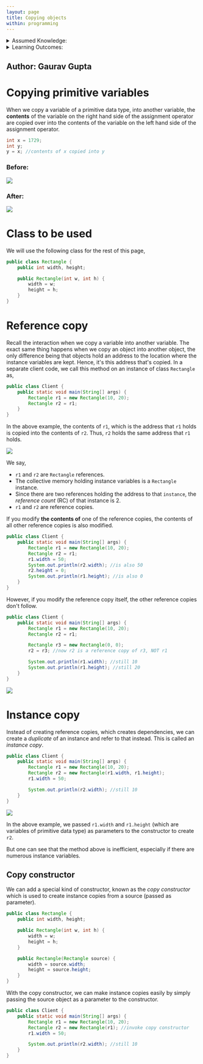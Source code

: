 ```yaml
---
layout: page
title: Copying objects
within: programming
---
```


<details class="prereq" markdown="1"><summary>Assumed Knowledge:</summary>

  * [Reference Semantics](./reference_semantics.html)
  * [Classes as Types](./classes_types.html)

</details>

<details class="outcomes" markdown="1"><summary>Learning Outcomes:</summary>

  * Define reference and instance copy.
  * Identify a reference copy.
  * Differentiate an instance copy from a reference copy.
  * Be able to execute both types of object copying.

</details>

## Author: Gaurav Gupta

# Copying primitive variables

When we copy a variable of a primitive data type, into another variable, the **contents** of the variable on the right hand side of the assignment operator are copied over into the contents of the variable on the left hand side of the assignment operator.

```java
int x = 1729;
int y;
y = x; //contents of x copied into y
```

### Before:
[![](https://mermaid.ink/img/eyJjb2RlIjoiZ3JhcGggVERcbiAgQVt4PTE3MjldXG4gIEJbeT0wXVxuIiwibWVybWFpZCI6eyJ0aGVtZSI6ImRlZmF1bHQifSwidXBkYXRlRWRpdG9yIjpmYWxzZX0)](https://mermaid-js.github.io/mermaid-live-editor/#/edit/eyJjb2RlIjoiZ3JhcGggVERcbiAgQVt4PTE3MjldXG4gIEJbeT0wXVxuIiwibWVybWFpZCI6eyJ0aGVtZSI6ImRlZmF1bHQifSwidXBkYXRlRWRpdG9yIjpmYWxzZX0)

### After:
[![](https://mermaid.ink/img/eyJjb2RlIjoiZ3JhcGggVERcbiAgQVt4PTE3MjldXG4gIEJbeT0xNzI5XVxuIiwibWVybWFpZCI6eyJ0aGVtZSI6ImRlZmF1bHQifSwidXBkYXRlRWRpdG9yIjpmYWxzZX0)](https://mermaid-js.github.io/mermaid-live-editor/#/edit/eyJjb2RlIjoiZ3JhcGggVERcbiAgQVt4PTE3MjldXG4gIEJbeT0xNzI5XVxuIiwibWVybWFpZCI6eyJ0aGVtZSI6ImRlZmF1bHQifSwidXBkYXRlRWRpdG9yIjpmYWxzZX0)

# Class to be used

We will use the following class for the rest of this page,

```java
public class Rectangle {
	public int width, height;

	public Rectangle(int w, int h) {
		width = w;
		height = h;
	}
}
```

# Reference copy

Recall the interaction when we copy a variable into another variable. The exact same thing happens when we copy an object into another object, the only difference being that objects hold an address to the location where the instance variables are kept. Hence, it's this address that's copied.
In a separate client code, we call this method on an instance of class `Rectangle` as,

```java
public class Client {
	public static void main(String[] args) {
		Rectangle r1 = new Rectangle(10, 20);
		Rectangle r2 = r1;
	}
}
```

In the above example, the contents of `r1`, which is the address that `r1` holds is copied into the contents of `r2`. Thus, `r2` holds the same address that `r1` holds.

![](./fig/03-classes-and-objects/referenceCopy.png)

We say,

- `r1` and `r2` are `Rectangle` references.
- The collective memory holding instance variables is a `Rectangle` instance.
- Since there are two references holding the address to that `instance`, the *reference count* (RC) of that instance is 2.
- `r1` and `r2` are reference copies.


If you modify **the contents of** one of the reference copies, the contents of all other reference copies is also modified.

```java
public class Client {
	public static void main(String[] args) {
		Rectangle r1 = new Rectangle(10, 20);
		Rectangle r2 = r1;
		r1.width = 50;
		System.out.println(r2.width); //is also 50
		r2.height = 0;
		System.out.println(r1.height); //is also 0
	}
}
```

However, if you modify the reference copy itself, the other reference copies don't follow.

```java
public class Client {
	public static void main(String[] args) {
		Rectangle r1 = new Rectangle(10, 20);
		Rectangle r2 = r1;

		Rectangle r3 = new Rectangle(0, 0);
		r2 = r3; //now r2 is a reference copy of r3, NOT r1

		System.out.println(r1.width); //still 10
		System.out.println(r1.height); //still 20
	}
}
```

![](./fig/03-classes-and-objects/referenceCopy2.png)


# Instance copy

Instead of creating reference copies, which creates dependencies, we can create a *duplicate* of an instance and refer to that instead. This is called an *instance copy*.

```java
public class Client {
	public static void main(String[] args) {
		Rectangle r1 = new Rectangle(10, 20);
		Rectangle r2 = new Rectangle(r1.width, r1.height);		
		r1.width = 50;

		System.out.println(r2.width); //still 10
	}
}
```

![](./fig/03-classes-and-objects/instanceCopy.png)


In the above example, we passed `r1.width` and `r1.height` (which are variables of primitive data type) as parameters to the constructor to create `r2`.

But one can see that the method above is inefficient, especially if there are numerous instance variables.

## Copy constructor

We can add a special kind of constructor, known as the *copy constructor* which is used to create instance copies from a source (passed as parameter).

```java
public class Rectangle {
	public int width, height;

	public Rectangle(int w, int h) {
		width = w;
		height = h;
	}

	public Rectangle(Rectangle source) {
		width = source.width;
		height = source.height;
	}
}
```

With the copy constructor, we can make instance copies easily by simply passing the source object as a parameter to the constructor.

```java
public class Client {
	public static void main(String[] args) {
		Rectangle r1 = new Rectangle(10, 20);
		Rectangle r2 = new Rectangle(r1); //invoke copy constructor		
		r1.width = 50;

		System.out.println(r2.width); //still 10
	}
}
```
